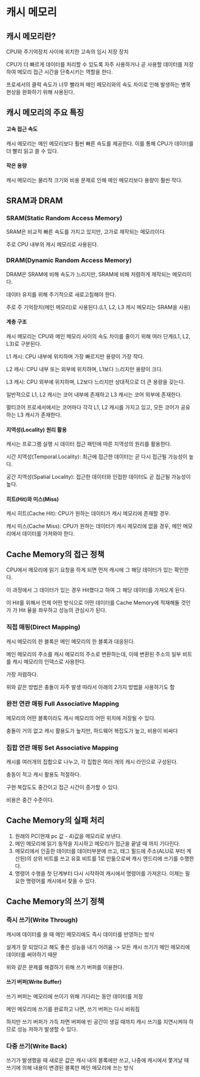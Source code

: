 # 캐시 메모리

## 캐시 메모리란?

CPU와 주기억장치 사이에 위치한 고속의 임시 저장 장치

CPU가 더 빠르게 데이터를 처리할 수 있도록 자주 사용하거나 곧 사용할 데이터를 저장하여 메모리 접근 시간을 단축시키는 역할을 한다.

프로세서의 클럭 속도가 너무 빨라져 메인 메모리와의 속도 차이로 인해 발생하는 병목 현상을 완화하기 위해 사용된다.

## 캐시 메모리의 주요 특징

#### 고속 접근 속도

캐시 메모리는 메인 메모리보다 훨씬 빠른 속도를 제공한다. 이를 통해 CPU가 데이터를 더 빨리 읽고 쓸 수 있다.

#### 작은 용량

캐시 메모리는 물리적 크기와 비용 문제로 인해 메인 메모리보다 용량이 훨씬 작다.

## SRAM과 DRAM

### SRAM(Static Random Access Memory)

SRAM은 비교적 빠른 속도를 가지고 있지만, 고가로 제작되는 메모리이다.

주로 CPU 내부의 캐시 메모리로 사용된다.


### DRAM(Dynamic Random Access Memory)

DRAM은 SRAM에 비해 속도가 느리지만, SRAM에 비해 저렴하게 제작되는 메모리이다.

데이터 유지를 위해 주기적으로 새로고침해야 한다.

주로 주 기억장치(메인 메모리)로 사용된다.(L1, L2, L3 캐시 메모리는 SRAM을 사용)

#### 계층 구조
캐시 메모리는 CPU와 메인 메모리 사이의 속도 차이를 줄이기 위해 여러 단계(L1, L2, L3)로 구분된다.

L1 캐시: CPU 내부에 위치하며 가장 빠르지만 용량이 가장 작다.

L2 캐시: CPU 내부 또는 외부에 위치하며, L1보다 느리지만 용량이 크다.

L3 캐시: CPU 외부에 위치하며, L2보다 느리지만 상대적으로 더 큰 용량을 갖는다.

일반적으로 L1, L2 캐시는 코어 내부에 존재하고 L3 캐시는 코어 외부에 존재한다.

멀티코어 프로세서에서는 코어마다 각각 L1, L2 캐시를 가지고 있고, 모든 코어가 공유하는 L3 캐시가 존재한다.




#### 지역성(Locality) 원리 활용

캐시는 프로그램 실행 시 데이터 접근 패턴에 따른 지역성의 원리를 활용한다.

시간 지역성(Temporal Locality): 최근에 접근한 데이터는 곧 다시 접근될 가능성이 높다.

공간 지역성(Spatial Locality): 접근한 데이터와 인접한 데이터도 곧 접근될 가능성이 높다.

#### 히트(Hit)와 미스(Miss)

캐시 히트(Cache Hit): CPU가 원하는 데이터가 캐시 메모리에 존재할 경우.

캐시 미스(Cache Miss): CPU가 원하는 데이터가 캐시 메모리에 없을 경우, 메인 메모리에서 데이터를 가져와야 한다.



## Cache Memory의 접근 정책

CPU에서 메모리에 읽기 요청을 하게 되면 먼저 캐시에 그 해당 데이터가 있는 확인한다. 

이 과정에서 그 데이터가 있는 경우 Hit했다고 하여 그 해당 데이터를 가져오게 된다. 

이 Hit를 위해서 언제 어떤 방식으로 어떤 데이터를 Cache Memory에 적재해둘 것인가 가 Hit 율을 좌우하고 성능의 관심사가 된다. 


### 직접 매핑(Direct Mapping)

캐시 메모리의 한 블록은 메인 메모리의 한 블록과 대응된다.

메인 메모리의 주소를 캐시 메모리의 주소로 변환하는데, 이때 변환된 주소의 일부 비트를 캐시 메모리의 인덱스로 사용한다.

가장 저렴하다.

위와 같은 방법은 충돌이 자주 발생 따라서 아래의 2가지 방법을 사용하기도 함




### 완전 연관 매핑 Full Associative Mapping

메모리의 어떤 블록이라도 캐시 메모리의 어떤 위치에 저장될 수 있다.

충돌이 거의 없고 캐시 활용도가 높지만, 하드웨어 복잡도가 높고, 비용이 비싸다


### 집합 연관 매핑 Set Associative Mapping

캐시를 여러개의 집합으로 나누고, 각 집합은 여러 개의 캐시 라인으로 구성된다.

충동이 적고 캐시 활용도 적절하다.

구현 복잡도도 중간이고 접근 시간이 증가할 수 있다.

비용은 중간 수준이다.


## Cache Memory의 실패 처리

1. 원래의 PC(현재 pc 값 - 4)값을 메모리로 보낸다.
2. 메인 메모리에 읽기 동작을 지시하고 메모리가 접근을 끝낼 때 까지 기다린다.
3. 메모리에서 인출한 데이터를 데이터부분에 쓰고, 태그 필드에 주소(ALU로 부터 계산된)의 상위 비트를 쓰고 유효 비트를 1로 만듦으로써 캐시 엔드리에 쓰기를 수행한다.
4. 명령어 수행을 첫 단계부터 다시 시작하여 캐시에서 명령어를 가져온다. 이제는 필요한 명령어를 캐시에서 찾을 수 있다.



## Cache Memory의 쓰기 정책 

### 즉시 쓰기(Write Through)

캐시에 데이터를 쓸 때 메인 메모리에도 즉시 데이터를 반영하는 방삭

설계가 잘 되었다고 해도 좋은 성능을 내기 어려움
-> 모든 캐시 쓰기가 메인 메모리에 데이터를 써야하기 때문

위와 같은 문제를 해결하기 위해 쓰기 버퍼를 이용한다.

#### 쓰기 버퍼(Write Buffer)
쓰기 버퍼는 메모리에 쓰이기 위해 기다리는 동안 데이터를 저장

메인 메모리에 쓰기를 완료하고 나면, 쓰기 버퍼는 다시 비워짐

하지만 쓰기 버퍼가 가득 차면  버퍼에 빈 공간이 생길 때까지 캐시 쓰기를 지연시켜야 하므로 성능 저하가 발생할 수 있다.


### 다중 쓰기(Write Back)

쓰기가 발생했을 때 새로운 값은 캐시 내의 블록에만 쓰고, 나중에 캐시에서 쫓겨날 때 쓰기에 의해 내용이 변경된 블록만 메인 메모리에 쓰는 방식






